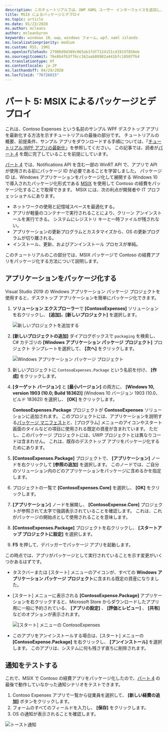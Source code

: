 ```yaml
---
description: このチュートリアルでは、UWP XAML ユーザー インターフェイスを追加し、MSIX パッケージを作成し、その他の最新のコンポーネントをお使いの WPF アプリに組み込む方法について説明します。
title: MSIX によるパッケージとデプロイ
ms.topic: article
ms.date: 01/23/2020
ms.author: mcleans
author: mcleanbyron
keywords: windows 10、uwp、windows フォーム、wpf、xaml islands
ms.localizationpriority: medium
ms.custom: RS5, 19H1
ms.openlocfilehash: 27906d9d389c065ab1fdf7124151cd1915f850eb
ms.sourcegitcommit: 76e8b4fb3f76cc162aab80982a441bfc18507fb4
ms.translationtype: HT
ms.contentlocale: ja-JP
ms.lasthandoff: 04/29/2020
ms.locfileid: "76726015"
---
```

# <a name="part-5-package-and-deploy-with-msix"></a>パート 5: MSIX によるパッケージとデプロイ

これは、Contoso Expenses という名前のサンプル WPF デスクトップ アプリを最新化する方法を示すチュートリアルの最後の部分です。 チュートリアルの概要、前提条件、サンプル アプリをダウンロードする手順については、「[チュートリアル:WPF アプリの最新化](modernize-wpf-tutorial.md)」を参照してください。 この記事では、読者が[パート 4](modernize-wpf-tutorial-4.md) を既に完了していることを前提にしています。

[パート 4](modernize-wpf-tutorial-4.md) では、Notifications API を含む一部の WinRT API で、アプリで API が使用される前にパッケージ ID が必要であることを学習しました。 パッケージ ID は、Windows アプリケーションをパッケージ化して展開する Windows 10 で導入されたパッケージ化形式である [MSIX](https://docs.microsoft.com/windows/msix) を使用して Contoso の経費をパッケージ化することで取得できます。 MSIX には、次の利点が開発者や IT プロフェッショナルにあります。

- ネットワークの使用と記憶域スペースを最適化する。
- アプリが軽量のコンテナーで実行されることにより、クリーン アンインストールを実行できる。 システムにレジストリ キーと一時ファイルが残されない。
- アプリケーションの更新プログラムとカスタマイズから、OS の更新プログラムが切り離される。
- インストール、更新、およびアンインストール プロセスが単純。

このチュートリアルのこの部分では、MSIX パッケージで Contoso の経費アプリをパッケージ化する方法について説明します。

## <a name="package-the-application"></a>アプリケーションをパッケージ化する

Visual Studio 2019 の Windows アプリケーション パッケージ プロジェクトを使用すると、デスクトップ アプリケーションを簡単にパッケージ化できます。 

1. **ソリューション エクスプローラー**で **[ContosoExpenses]** ソリューションを右クリックし、 **[追加]、[新しいプロジェクト]** を選択します。

    ![新しいプロジェクトを追加する](images/wpf-modernize-tutorial/AddNewProject.png)

3. **[新しいプロジェクトの追加]** ダイアログボックスで `packaging` を検索し、C# カテゴリの **[Windows アプリケーション パッケージ プロジェクト]** プロジェクト テンプレートを選択して、 **[次へ]** をクリックします。

    ![Windows アプリケーション パッケージ プロジェクト](images/wpf-modernize-tutorial/WAP.png)

4. 新しいプロジェクトに `ContosoExpenses.Package` という名前を付け、 **[作成]** をクリックします。

5. **[ターゲット バージョン]** と **[最小バージョン]** の両方に、 **[Windows 10, version 1903 (10.0; Build 18362)]** \(Windows 10 バージョン 1903 (10.0、ビルド 18362)\) を選択し、 **[OK]** をクリックします。

    **ContosoExpenses.Package** プロジェクトが **ContosoExpenses** ソリューションに追加されます。 このプロジェクトには、アプリケーションを説明する[パッケージ マニフェスト](https://docs.microsoft.com/uwp/schemas/appxpackage/uapmanifestschema/schema-root)と、[プログラム] メニューのアイコンやスタート画面のタイルなどの項目に使用される既定の資産が含まれています。 ただし、このパッケージ プロジェクトには、UWP プロジェクトとは異なりコードは含まれせん。 これは、既存のデスクトップ アプリをパッケージ化するためにあります。

6. **[ContosoExpenses.Package]** プロジェクトで、 **[アプリケーション]** ノードを右クリックして **[参照の追加]** を選択します。 このノードでは、ご自分のソリューション内のどのアプリケーションをパッケージに含めるかを指定します。

6. プロジェクトの一覧で **[ContosoExpenses.Core]** を選択し、 **[OK]** をクリックします。

7. **[アプリケーション]** ノードを展開し、 **[ContosoExpense.Core]** プロジェクトが参照されて太字で強調表示されていることを確認します。 これは、これがパッケージの開始点として使用されることを意味します。

8. **[ContosoExpenses.Package]** プロジェクトを右クリックし、 **[スタートアップ プロジェクトに設定]** を選択します。

9. **F5** を押して、デバッガーでパッケージ アプリを起動します。

この時点では、アプリがパッケージとして実行されていることを示す変更がいくつかあるはずです。

- タスクバーまたは [スタート] メニューのアイコンが、すべての **Windows アプリケーション パッケージ プロジェクト**に含まれる既定の資産になりました。
- [スタート] メニューに表示される **[ContosoExpense.Package]** アプリケーションを右クリックすると、Microsoft Store からダウンロードしたアプリ用に一般に予約されている、 **[アプリの設定]** 、 **[評価とレビュー]** 、 **[共有]** などのオプションが表示されます。

    ![[スタート] メニューの ContosoExpenses](images/wpf-modernize-tutorial/StartMenu.png)

- このアプリをアンインストールする場合は、[スタート] メニューの **[ContosoExpense.Package]** を右クリックし、 **[アンインストール]** を選択します。 このアプリは、システムに何も残さず直ちに削除されます。

## <a name="test-the-notification"></a>通知をテストする

これで、MSIX で Contoso の経費アプリをパッケージ化したので、[パート 4](modernize-wpf-tutorial-4.md) の最後で動作していなかった通知シナリオをテストできます。

1. Contoso Expenses アプリで一覧から従業員を選択して、 **[新しい経費の追加]** ボタンをクリックします。
2. フォームのすべてのフィールドを入力し、 **[保存]** をクリックします。
3. OS の通知が表示されることを確認します。

![トースト通知](images/wpf-modernize-tutorial/ToastNotification.png)
